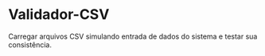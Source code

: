 # Validador-CSV
Carregar arquivos CSV simulando entrada de dados do sistema e testar sua consistência.
